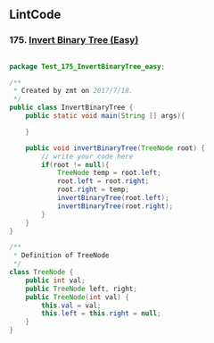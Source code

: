 ## LintCode
### 175. <a href="http://www.lintcode.com/en/problem/invert-binary-tree/"> Invert Binary Tree (Easy) </a>

```java

package Test_175_InvertBinaryTree_easy;

/**
 * Created by zmt on 2017/7/18.
 */
public class InvertBinaryTree {
    public static void main(String [] args){

    }

    public void invertBinaryTree(TreeNode root) {
        // write your code here
        if(root != null){
            TreeNode temp = root.left;
            root.left = root.right;
            root.right = temp;
            invertBinaryTree(root.left);
            invertBinaryTree(root.right);
        }
    }
}

/**
 * Definition of TreeNode
 */
class TreeNode {
    public int val;
    public TreeNode left, right;
    public TreeNode(int val) {
        this.val = val;
        this.left = this.right = null;
    }
}

```